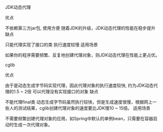JDK动态代理

优点

不依赖第三方jar包, 使用方便
随着JDK的升级，JDK动态代理的性能在稳步提升
缺点

只能代理实现了接口的类
执行速度较慢
适用场景

如果你的程序需要频繁、反复地创建代理对象，则JDK动态代理在性能上更占优。

cglib

优点

由于是动态生成字节码实现代理，因此代理对象的执行速度较快, 约为JDK动态代理的1.5 ~ 2倍
可以代理没有实现接口的对象
缺点

不能代理final类
动态生成字节码虽然执行较快，但是生成速度很慢，根据网上一些人的测试结果，cglib创建代理对象的速度要比JDK慢10 ~ 15倍。
适用场景

不需要频繁创建代理对象的应用，如Spring中默认的单例bean，只需要在容器启动时生成一次代理对象。
